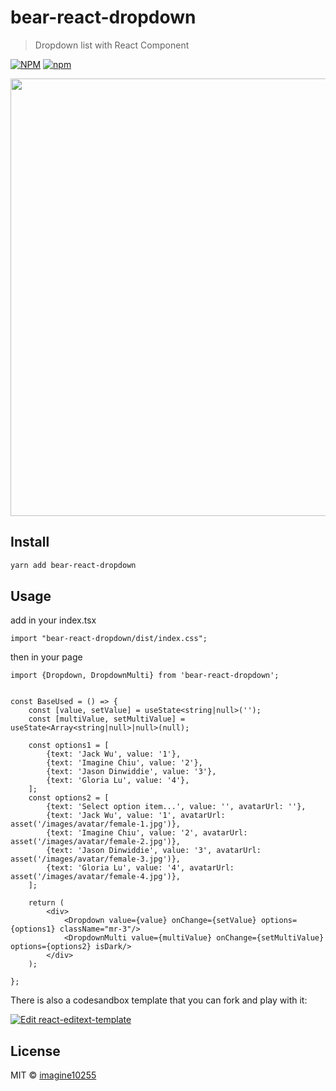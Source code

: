 # bear-react-dropdown

> Dropdown list with React Component

[![NPM](https://img.shields.io/npm/v/bear-react-dropdown.svg)](https://www.npmjs.com/package/@imagine10255/bear-react-dropdown)
[![npm](https://img.shields.io/npm/dm/bear-react-dropdown.svg)](https://www.npmjs.com/package/@imagine10255/bear-react-dropdown)

<img src="https://raw.githubusercontent.com/imagine10255/bear-react-dropdown/main/docs/dropdown.jpg" width="700"/>


## Install

```bash
yarn add bear-react-dropdown
```

## Usage

add in your index.tsx
```tst
import "bear-react-dropdown/dist/index.css";
```

then in your page
```tsx
import {Dropdown, DropdownMulti} from 'bear-react-dropdown';


const BaseUsed = () => {
    const [value, setValue] = useState<string|null>('');
    const [multiValue, setMultiValue] = useState<Array<string|null>|null>(null);

    const options1 = [
        {text: 'Jack Wu', value: '1'},
        {text: 'Imagine Chiu', value: '2'},
        {text: 'Jason Dinwiddie', value: '3'},
        {text: 'Gloria Lu', value: '4'},
    ];
    const options2 = [
        {text: 'Select option item...', value: '', avatarUrl: ''},
        {text: 'Jack Wu', value: '1', avatarUrl: asset('/images/avatar/female-1.jpg')},
        {text: 'Imagine Chiu', value: '2', avatarUrl: asset('/images/avatar/female-2.jpg')},
        {text: 'Jason Dinwiddie', value: '3', avatarUrl: asset('/images/avatar/female-3.jpg')},
        {text: 'Gloria Lu', value: '4', avatarUrl: asset('/images/avatar/female-4.jpg')},
    ];
    
    return (
        <div>
            <Dropdown value={value} onChange={setValue} options={options1} className="mr-3"/>
            <DropdownMulti value={multiValue} onChange={setMultiValue} options={options2} isDark/>
        </div>
    );

};
```


There is also a codesandbox template that you can fork and play with it:

[![Edit react-editext-template](https://codesandbox.io/static/img/play-codesandbox.svg)](https://codesandbox.io/s/bear-react-dropdown-1uvhiw)


## License

MIT © [imagine10255](https://github.com/imagine10255)
